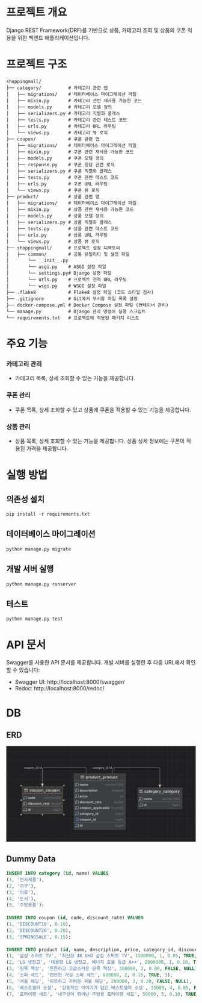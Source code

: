 # 프로젝트 개요
Django REST Framework(DRF)를 기반으로 상품, 카테고리 조회 및 상품의 쿠폰 적용을 위한 백엔드 애플리케이션입니다.

# 프로젝트 구조
```
shoppingmall/
├── category/          # 카테고리 관련 앱
│   ├── migrations/    # 데이터베이스 마이그레이션 파일
│   ├── mixin.py       # 카테고리 관련 재사용 가능한 코드
│   ├── models.py      # 카테고리 모델 정의
│   ├── serializers.py # 카테고리 직렬화 클래스
│   ├── tests.py       # 카테고리 관련 테스트 코드
│   ├── urls.py        # 카테고리 URL 라우팅
│   └── views.py       # 카테고리 뷰 로직
├── coupon/            # 쿠폰 관련 앱
│   ├── migrations/    # 데이터베이스 마이그레이션 파일
│   ├── mixin.py       # 쿠폰 관련 재사용 가능한 코드
│   ├── models.py      # 쿠폰 모델 정의
│   ├── response.py    # 쿠폰 응답 관련 로직
│   ├── serializers.py # 쿠폰 직렬화 클래스
│   ├── tests.py       # 쿠폰 관련 테스트 코드
│   ├── urls.py        # 쿠폰 URL 라우팅
│   └── views.py       # 쿠폰 뷰 로직
├── product/           # 상품 관련 앱
│   ├── migrations/    # 데이터베이스 마이그레이션 파일
│   ├── mixin.py       # 상품 관련 재사용 가능한 코드
│   ├── models.py      # 상품 모델 정의
│   ├── serializers.py # 상품 직렬화 클래스
│   ├── tests.py       # 상품 관련 테스트 코드
│   ├── urls.py        # 상품 URL 라우팅
│   └── views.py       # 상품 뷰 로직
├── shoppingmall/      # 프로젝트 설정 디렉토리
│   ├── common/        # 공통 유틸리티 및 설정 파일
│       └── __init__.py 
│       └── asgi.py    # ASGI 설정 파일
│       └── settings.py# Django 설정 파일
│       └── urls.py    # 프로젝트 전역 URL 라우팅
│       └── wsgi.py    # WSGI 설정 파일
├── .flake8            # Flake8 설정 파일 (코드 스타일 검사)
├── .gitignore         # Git에서 무시할 파일 목록 설정
├── docker-compose.yml # Docker Compose 설정 파일 (컨테이너 관리)
└── manage.py          # Django 관리 명령어 실행 스크립트
└── requirements.txt   # 프로젝트에 적용된 패키지 리스트

```

# 주요 기능
### 카테고리 관리
* 카테고리 목록, 상세 조회할 수 있는 기능을 제공합니다.

### 쿠폰 관리
* 쿠폰 목록, 상세 조회할 수 있고 상품에 쿠폰을 적용할 수 있는 기능을 제공합니다.

### 상품 관리
* 상품 목록, 상세 조회할 수 있는 기능을 제공합니다. 상품 상세 정보에는 쿠폰이 적용된 가격을 제공합니다.

# 실행 방법

## 의존성 설치
```
pip install -r requirements.txt
```

## 데이터베이스 마이그레이션
```
python manage.py migrate
```

## 개발 서버 실행
```
python manage.py runserver
```

## 테스트
```
python manage.py test
```

# API 문서
Swagger를 사용한 API 문서를 제공합니다. 개발 서버를 실행한 후 다음 URL에서 확인할 수 있습니다:
* Swagger UI: http://localhost:8000/swagger/
* Redoc: http://localhost:8000/redoc/

# DB

## ERD
![erd.png](erd.png)

## Dummy Data
```sql
INSERT INTO category (id, name) VALUES
(1, '전자제품'),
(2, '가구'),
(3, '의류'),
(4, '도서'),
(5, '주방용품');

INSERT INTO coupon (id, code, discount_rate) VALUES
(1, 'DISCOUNT10', 0.10),
(2, 'DISCOUNT20', 0.20),
(3, 'SPRINGSALE', 0.15);

INSERT INTO product (id, name, description, price, category_id, discount_rate, coupon_applicable, coupon_id) VALUES
(1, '삼성 스마트 TV', '최신형 4K UHD 삼성 스마트 TV', 1500000, 1, 0.05, TRUE, 1),
(2, 'LG 냉장고', '대용량 LG 냉장고, 에너지 효율 등급 A++', 2000000, 1, 0.10, TRUE, 2),
(3, '원목 책상', '튼튼하고 고급스러운 원목 책상', 300000, 2, 0.00, FALSE, NULL),
(4, '소파 세트', '편안한 거실 소파 세트', 800000, 2, 0.15, TRUE, 3),
(5, '겨울 패딩', '따뜻하고 가벼운 겨울 패딩', 200000, 3, 0.20, FALSE, NULL),
(6, '베스트셀러 소설', '감동적인 이야기가 담긴 베스트셀러 소설', 15000, 4, 0.05, FALSE, NULL),
(7, '프라이팬 세트', '내구성이 뛰어난 주방용 프라이팬 세트', 50000, 5, 0.10, TRUE, 1);
```
